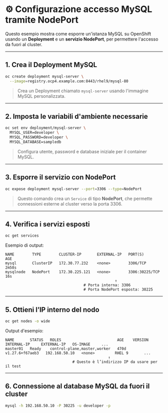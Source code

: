  

# ⚙️ Configurazione accesso MySQL tramite NodePort

Questo esempio mostra come esporre un'istanza MySQL su OpenShift usando un **Deployment** e un **servizio NodePort**, per permettere l'accesso da fuori al cluster.

---

## 1. Crea il Deployment MySQL

```bash
oc create deployment mysql-server \
  --image=registry.ocp4.example.com:8443/rhel9/mysql-80
```

> Crea un Deployment chiamato `mysql-server` usando l'immagine MySQL personalizzata.

---

## 2. Imposta le variabili d'ambiente necessarie

```bash
oc set env deployment/mysql-server \
  MYSQL_USER=developer \
  MYSQL_PASSWORD=developer \
  MYSQL_DATABASE=sampledb
```

> Configura utente, password e database iniziale per il container MySQL.

---

## 3. Esporre il servizio con NodePort

```bash
oc expose deployment mysql-server --port=3306 --type=NodePort
```

> Questo comando crea un `Service` di tipo **NodePort**, che permette connessioni esterne al cluster verso la porta 3306.

---

## 4. Verifica i servizi esposti

```bash
oc get services
```

Esempio di output:

```
NAME        TYPE        CLUSTER-IP       EXTERNAL-IP   PORT(S)          AGE
mysql       ClusterIP   172.30.77.232    <none>        3306/TCP         2m58s
mysqlnode   NodePort    172.30.225.121   <none>        3306:30225/TCP   16s
                                                 ↑
                                   # Porta interna: 3306
                                   # Porta NodePort esposta: 30225
```

---

## 5. Ottieni l’IP interno del nodo

```bash
oc get nodes -o wide
```

Output d'esempio:

```
NAME       STATUS   ROLES                         AGE    VERSION           INTERNAL-IP     EXTERNAL-IP   OS-IMAGE     ...
master01   Ready    control-plane,master,worker   470d   v1.27.6+f67aeb3   192.168.50.10   <none>         RHEL 9       ...
                                              ↑
                              # Questo è l’indirizzo IP da usare per il test
```

---

## 6. Connessione al database MySQL da fuori il cluster

```bash
mysql -h 192.168.50.10 -P 30225 -u developer -p
```



